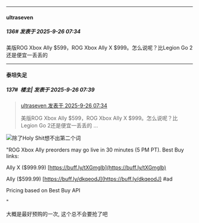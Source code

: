 ﻿
*****

####  ultraseven  
##### 136#       发表于 2025-9-26 07:34

美版ROG Xbox Ally $599，ROG Xbox Ally X $999。怎么说呢？比Legion Go 2还是便宜一丢丢的


*****

####  泰坦失足  
##### 137#         楼主| 发表于 2025-9-26 07:39

<blockquote><a href="httphttps://stage1st.com/2b/forum.php?mod=redirect&amp;goto=findpost&amp;pid=68490435&amp;ptid=2253298" target="_blank">ultraseven 发表于 2025-9-26 07:34</a>

美版ROG Xbox Ally $599，ROG Xbox Ally X $999。怎么说呢？比Legion Go 2还是便宜一丢丢的 ...</blockquote>
<img src="https://static.stage1st.com/image/smiley/face2017/001.png" referrerpolicy="no-referrer">除了Holy Shit想不出第二个词

"ROG Xbox Ally preorders may go live in 30 minutes (5 PM PT). Best Buy links:

Ally X ($999.99) [https://buff.ly/tXGmglb](https://buff.ly/tXGmglb) 

Ally ($599.99) [https://buff.ly/dkqeodJ](https://buff.ly/dkqeodJ) #ad

Pricing based on Best Buy API

"

大概是最好预购的一次, 这个总不会要抢了吧

